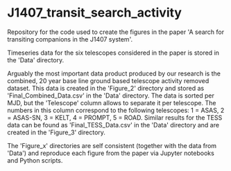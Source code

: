 # J1407_transit_search_activity
Repository for the code used to create the figures in the paper 'A search for transiting companions in the J1407 system'.

Timeseries data for the six telescopes considered in the paper is stored in the 'Data' directory. 

Arguably the most important data product produced by our research is the combined, 20 year base line ground based telescope activity removed dataset. This data is created in the 'Figure_2' directory and stored as 'Final_Combined_Data.csv' in the 'Data' directory. The data is sorted per MJD, but the 'Telescope' column allows to separate it per telescope. The numbers in this column correspond to the following telescopes: 1 = ASAS, 2 = ASAS-SN, 3 = KELT, 4 = PROMPT, 5 = ROAD. Similar results for the TESS data can be found as 'Final_TESS_Data.csv' in the 'Data' directory and are created in the 'Figure_3' directory. 

The 'Figure_x' directories are self consistent (together with the data from 'Data') and reproduce each figure from the paper via Jupyter notebooks and Python scripts.
